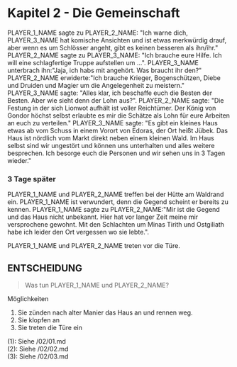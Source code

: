 # Kapitel 2 - Die Gemeinschaft
PLAYER_1_NAME sagte zu PLAYER_2_NAME: "Ich warne dich, PLAYER_3_NAME hat komische Ansichten und ist etwas merkwürdig drauf, aber wenn es um Schlösser angeht, gibt es keinen besseren als ihn/ihr."
PLAYER_2_NAME sagte zu PLAYER_3_NAME: "Ich brauche eure Hilfe. Ich will eine schlagfertige Truppe aufstellen um ...". PLAYER_3_NAME unterbrach ihn:"Jaja, ich habs mit angehört. Was braucht ihr den?"
PLAYER_2_NAME erwiderte:"Ich brauche Krieger, Bogenschützen, Diebe und Druiden und Magier um die Angelegenheit zu meistern."
PLAYER_3_NAME sagte: "Alles klar, ich beschaffe euch die Besten der Besten. Aber wie sieht denn der Lohn aus?".
PLAYER_2_NAME sagte: "Die Festung in der sich Lionwot aufhält ist voller Reichtümer. Der König von Gondor höchst selbst erlaubte es mir die Schätze als Lohn für eure Arbeiten an euch zu verteilen."
PLAYER_3_NAME sagte: "Es gibt ein kleines Haus etwas ab vom Schuss in einem Vorort von Edoras, der Ort heißt Jübek. Das Haus ist nördlich vom Markt direkt neben einem kleinen Wald. Im Haus selbst sind wir ungestört und können uns unterhalten und alles weitere besprechen. Ich besorge euch die Personen und wir sehen uns in 3 Tagen wieder."

### 3 Tage später
PLAYER_1_NAME und PLAYER_2_NAME treffen bei der Hütte am Waldrand ein. PLAYER_1_NAME ist verwundert, denn die Gegend scheint er bereits zu kennen.
PLAYER_1_NAME sagte zu PLAYER_2_NAME:"Mir ist die Gegend und das Haus nicht unbekannt. Hier hat vor langer Zeit meine mir versprochene gewohnt. Mit den Schlachten um Minas Tirith und Ostgiliath habe ich leider den Ort vergessen wo sie lebte.".

PLAYER_1_NAME und PLAYER_2_NAME treten vor die Türe.

## ENTSCHEIDUNG
> Was tun PLAYER_1_NAME und PLAYER_2_NAME?

Möglichkeiten
1. Sie zünden nach alter Manier das Haus an und rennen weg.
2. Sie klopfen an
3. Sie treten die Türe ein

(1): Siehe /02/01.md <br />
(2): Siehe /02/02.md <br />
(3): Siehe /02/03.md <br />
